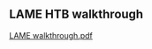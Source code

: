 ## LAME HTB walkthrough

[LAME walkthrough.pdf](https://github.com/r0sha1/r0sha1.github.io/files/8000204/LAME.walkthrough.pdf)
